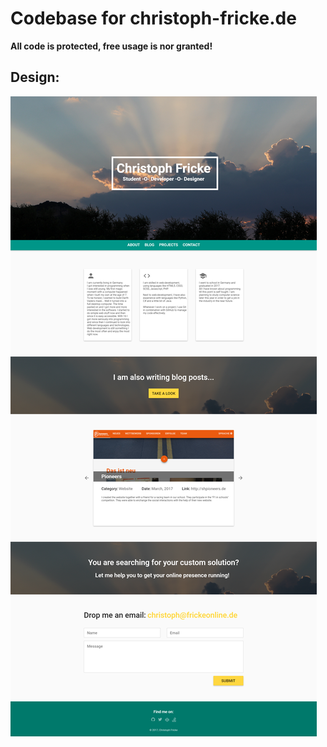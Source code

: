 # Codebase for christoph-fricke.de
**All code is protected, free usage is nor granted!**
<br>
## Design:
![Image of the design](design\1920x1080.png)